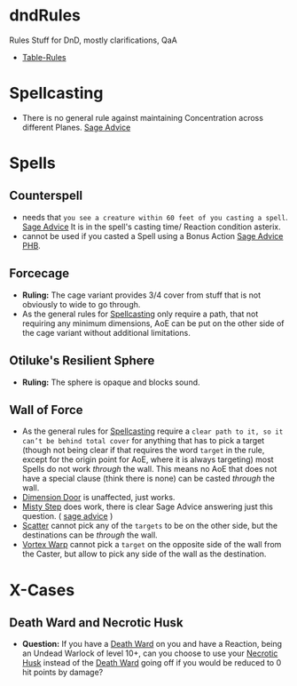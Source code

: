 # dndRules
Rules Stuff for DnD, mostly clarifications, QaA
- [Table-Rules](https://github.com/itteerde/dndRules/wiki/Table-Rules)


# Spellcasting
- There is no general rule against maintaining Concentration across different Planes. [Sage Advice](https://www.sageadvice.eu/can-you-concentrate-on-a-spell-whose-active-effects-are-on-an-other-plane-of-existence/)


# Spells

## Counterspell
- needs that `you see a creature within 60 feet of you casting a spell`. [Sage Advice](https://www.sageadvice.eu/do-you-need-line-of-sight-to-cast-counterspell-on-a-creature/) It is in the spell's casting time/ Reaction condition asterix.
- cannot be used if you casted a Spell using a Bonus Action [Sage Advice](https://www.sageadvice.eu/bonus-action-spell-reaction-spell/) [PHB](https://www.dndbeyond.com/sources/phb/spellcasting#BonusAction).

## Forcecage
- **Ruling:** The cage variant provides 3/4 cover from stuff that is not obviously to wide to go through.
- As the general rules for [Spellcasting](https://www.dndbeyond.com/sources/phb/spellcasting#Targets) only require a path, that not requiring any minimum dimensions, AoE can be put on the other side of the cage variant without additional limitations.

## Otiluke's Resilient Sphere
- **Ruling:** The sphere is opaque and blocks sound.

## Wall of Force
- As the general rules for [Spellcasting](https://www.dndbeyond.com/sources/phb/spellcasting#Targets) require a `clear path to it, so it can’t be behind total cover` for anything that has to pick a target (though not being clear if that requires the word `target` in the rule, except for the origin point for AoE, where it is always targeting) most Spells do not work *through* the wall. This means no AoE that does not have a special clause (think there is none) can be casted *through* the wall.
- [Dimension Door](https://www.dndbeyond.com/spells/dimension-door) is unaffected, just works.
- [Misty Step](https://www.dndbeyond.com/spells/misty-step) does work, there is clear Sage Advice answering just this question. ( [sage advice](https://www.sageadvice.eu/targeting-spellsclear-path-can-i-target-across-wall-of-force/) )
- [Scatter](https://www.dndbeyond.com/spells/scatter) cannot pick any of the `targets` to be on the other side, but the destinations can be *through* the wall.
- [Vortex Warp](https://www.dndbeyond.com/spells/vortex-warp) cannot pick a `target` on the opposite side of the wall from the Caster, but allow to pick any side of the wall as the destination.


# X-Cases

## Death Ward and Necrotic Husk
- **Question:** If you have a [Death Ward](https://www.dndbeyond.com/spells/death-ward) on you and have a Reaction, being an Undead Warlock of level 10+, can you choose to use your [Necrotic Husk](https://www.dndbeyond.com/classes/warlock#TheUndead) instead of the  [Death Ward](https://www.dndbeyond.com/spells/death-ward) going off if you would be reduced to 0 hit points by damage?